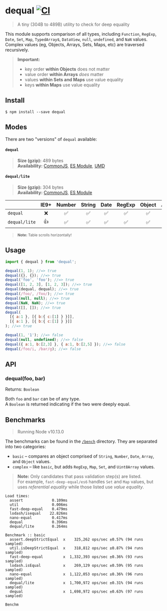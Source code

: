 # dequal [![CI](https://github.com/lukeed/dequal/workflows/CI/badge.svg)](https://github.com/lukeed/dequal/actions)

> A tiny (304B to 489B) utility to check for deep equality

This module supports comparison of all types, including `Function`, `RegExp`, `Date`, `Set`, `Map`, `TypedArray`s, `DataView`, `null`, `undefined`, and `NaN` values. Complex values (eg, Objects, Arrays, Sets, Maps, etc) are traversed recursively.

> **Important:**
> * key order **within Objects** does not matter
> * value order **within Arrays** _does_ matter
> * values **within Sets and Maps** use value equality
> * keys **within Maps** use value equality


## Install

```
$ npm install --save dequal
```

## Modes

There are two "versions" of `dequal` available:

#### `dequal`
> **Size (gzip):** 489 bytes<br>
> **Availability:** [CommonJS](https://unpkg.com/dequal/dist/index.js), [ES Module](https://unpkg.com/dequal/dist/index.mjs), [UMD](https://unpkg.com/dequal/dist/index.min.js)

#### `dequal/lite`
> **Size (gzip):** 304 bytes<br>
> **Availability:** [CommonJS](https://unpkg.com/dequal/lite/index.js), [ES Module](https://unpkg.com/dequal/lite/index.mjs)

|  | IE9+ | Number | String | Date | RegExp | Object | Array | Class | Set | Map | ArrayBuffer | [TypedArray](https://developer.mozilla.org/en-US/docs/Web/JavaScript/Reference/Global_Objects/TypedArray#TypedArray_objects) | [DataView](https://developer.mozilla.org/en-US/docs/Web/JavaScript/Reference/Global_Objects/DataView) |
|-|:-:|:-:|:-:|:-:|:-:|:-:|:-:|:-:|:-:|:-:|:-:|:-:|:-:|
| `dequal` | :x: | :white_check_mark: | :white_check_mark: | :white_check_mark: | :white_check_mark: | :white_check_mark: | :white_check_mark: | :white_check_mark: | :white_check_mark: | :white_check_mark: | :white_check_mark: | :white_check_mark: | :white_check_mark: |
| `dequal/lite` | :+1: | :white_check_mark: | :white_check_mark: | :white_check_mark: | :white_check_mark: | :white_check_mark: | :white_check_mark: | :white_check_mark: | :x: | :x: | :x: | :x: | :x: |

> <sup>**Note:** Table scrolls horizontally!</sup>

## Usage

```js
import { dequal } from 'dequal';

dequal(1, 1); //=> true
dequal({}, {}); //=> true
dequal('foo', 'foo'); //=> true
dequal([1, 2, 3], [1, 2, 3]); //=> true
dequal(dequal, dequal); //=> true
dequal(/foo/, /foo/); //=> true
dequal(null, null); //=> true
dequal(NaN, NaN); //=> true
dequal([], []); //=> true
dequal(
  [{ a:1 }, [{ b:{ c:[1] } }]],
  [{ a:1 }, [{ b:{ c:[1] } }]]
); //=> true

dequal(1, '1'); //=> false
dequal(null, undefined); //=> false
dequal({ a:1, b:[2,3] }, { a:1, b:[2,5] }); //=> false
dequal(/foo/i, /bar/g); //=> false
```

## API

### dequal(foo, bar)
Returns: `Boolean`

Both `foo` and `bar` can be of any type.<br>
A `Boolean` is returned indicating if the two were deeply equal.


## Benchmarks

> Running Node v10.13.0

The benchmarks can be found in the [`/bench`](/bench) directory. They are separated into two categories:

* `basic` – compares an object comprised of `String`, `Number`, `Date`, `Array`, and `Object` values.
* `complex` – like `basic`, but adds `RegExp`, `Map`, `Set`, and `Uint8Array` values.

> **Note:** Only candidates that pass validation step(s) are listed. <br>For example, `fast-deep-equal/es6` handles `Set` and `Map` values, but uses _referential equality_ while those listed use _value equality_.

```
Load times:
  assert             0.109ms
  util               0.006ms
  fast-deep-equal    0.479ms
  lodash/isequal    22.826ms
  nano-equal         0.417ms
  dequal             0.396ms
  dequal/lite        0.264ms

Benchmark :: basic
  assert.deepStrictEqual  x    325,262 ops/sec ±0.57% (94 runs sampled)
  util.isDeepStrictEqual  x    318,812 ops/sec ±0.87% (94 runs sampled)
  fast-deep-equal         x  1,332,393 ops/sec ±0.36% (93 runs sampled)
  lodash.isEqual          x    269,129 ops/sec ±0.59% (95 runs sampled)
  nano-equal              x  1,122,053 ops/sec ±0.36% (96 runs sampled)
  dequal/lite             x  1,700,972 ops/sec ±0.31% (94 runs sampled)
  dequal                  x  1,698,972 ops/sec ±0.63% (97 runs sampled)

Benchm